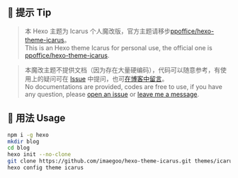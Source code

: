 ## 🔷 提示 Tip

> 本 Hexo 主题为 Icarus 个人魔改版，官方主题请移步[ppoffice/hexo-theme-icarus](https://github.com/ppoffice/hexo-theme-icarus)。<br>
> This is an Hexo theme Icarus for personal use, the official one is [ppoffice/hexo-theme-icarus](https://github.com/ppoffice/hexo-theme-icarus).

> 本魔改主题不提供文档（因为存在大量硬编码），代码可以随意参考，有使用上的疑问可在 [Issue](https://github.com/imaegoo/hexo-theme-icarus/issues) 中提问，也可[在博客中留言](https://www.imaegoo.com/messages/)。<br>
> No documentations are provided, codes are free to use, if you have any question, please [open an issue](https://github.com/imaegoo/hexo-theme-icarus/issues) or [leave me a message](https://www.imaegoo.com/messages/).

## 🔷 用法 Usage

```sh
npm i -g hexo
mkdir blog
cd blog
hexo init --no-clone
git clone https://github.com/imaegoo/hexo-theme-icarus.git themes/icarus
hexo config theme icarus
```
